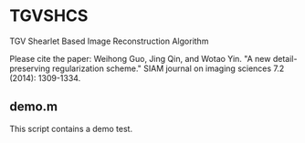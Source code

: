 # TGVSHCS
TGV Shearlet Based Image Reconstruction Algorithm

Please cite the paper:
Weihong Guo, Jing Qin, and Wotao Yin. "A new detail-preserving regularization scheme." SIAM journal on imaging sciences 7.2 (2014): 1309-1334.

## demo.m
This script contains a demo test.
